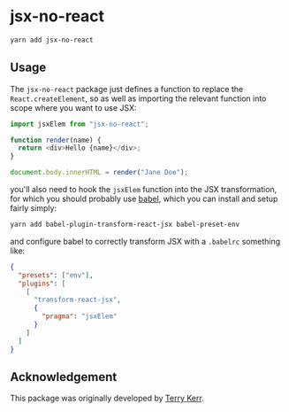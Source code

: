 # jsx-no-react

```sh
yarn add jsx-no-react
```

## Usage

The `jsx-no-react` package just defines a function to replace the `React.createElement`, so as well as importing the relevant function into scope where you want to use JSX:

```javascript
import jsxElem from "jsx-no-react";

function render(name) {
  return <div>Hello {name}</div>;
}

document.body.innerHTML = render("Jane Doe");
```

you'll also need to hook the `jsxElem` function into the JSX transformation, for which you should probably use [babel](https://www.npmjs.com/package/babel-plugin-transform-react-jsx), which you can install and setup fairly simply:

```sh
yarn add babel-plugin-transform-react-jsx babel-preset-env
```

and configure babel to correctly transform JSX with a `.babelrc` something like:

```json
{
  "presets": ["env"],
  "plugins": [
    [
      "transform-react-jsx",
      {
        "pragma": "jsxElem"
      }
    ]
  ]
}
```

## Acknowledgement

This package was originally developed by [Terry Kerr](https://github.com/dtkerr).
